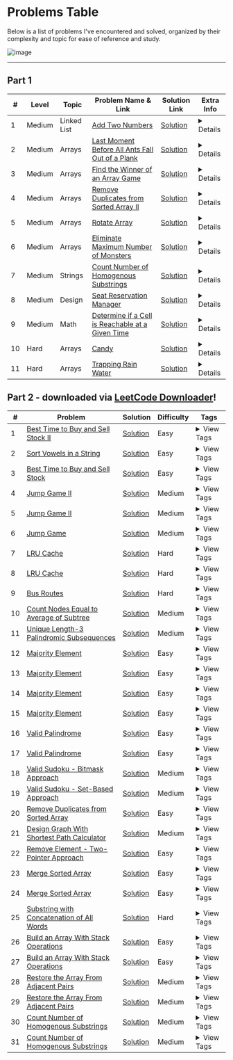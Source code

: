 # Problems Table

Below is a list of problems I've encountered and solved, organized by their complexity and topic for ease of reference and study.

![image](https://github.com/Dor-sketch/LeetCode-Solutions/assets/138825033/3215ba9c-d85f-4083-9763-c0e87b479f54)

---

## Part 1

| # | Level | Topic | Problem Name & Link | Solution Link | Extra Info |
|---|-------|-------|---------------------|---------------|------------|
| 1 | Medium | Linked List | [Add Two Numbers](https://leetcode.com/problems/add-two-numbers/) | [Solution](Problems/Medium/LinkedList/add-two-numbers_002.cpp) | <details><summary>Details</summary>Time Complexity: `O(max(m, n))` where `m` and `n` represent the lengths of the two non-empty linked lists.<br>Space Complexity: `O(max(m, n))` accounting for the new list.</details> |
| 2 | Medium | Arrays | [Last Moment Before All Ants Fall Out of a Plank](https://leetcode.com/problems/last-moment-before-all-ants-fall-out-of-a-plank/) | [Solution](Problems/Medium/Arrays/last-moment-before-all-ants-fall-out-of-a-plank_1503.cpp) | <details><summary>Details</summary>Time Complexity: `O(n)` - direct traversal.<br>Space Complexity: `O(1)` - no additional space utilized beyond variables.</details> |
| 3 | Medium | Arrays | [Find the Winner of an Array Game](https://leetcode.com/problems/find-the-winner-of-an-array-game/) | [Solution](Problems/Medium/Arrays/find-the-winner-of-an-array-game_1535.cpp) | <details><summary>Details</summary>Time Complexity: `O(n)` - a single traversal.<br>Space Complexity: `O(1)` - in-place with minimal variable usage.</details> |
| 4 | Medium | Arrays | [Remove Duplicates from Sorted Array II](https://leetcode.com/problems/remove-duplicates-from-sorted-array-ii/) | [Solution](Problems/Medium/Arrays/remove-duplicates-from-sorted-array-ii.cpp) | <details><summary>Details</summary>Time Complexity: Solution 1: `O(n log n)` - set operations are logarithmic. Solution 2: `O(n log n)` - due to binary search.<br>Space Complexity: Solution 1: `O(n)` - set holds unique elements. Solution 2: `O(1)` - constant space.</details> |
| 5 | Medium | Arrays | [Rotate Array](https://leetcode.com/problems/rotate-array/) | [Solution](Problems/Medium/Arrays/rotate-array.cpp) | <details><summary>Details</summary>Time Complexity: `O(n)` - leveraging the mod operation for rotation.<br>Space Complexity: `O(1)` - in-place using C++ algorithms.</details> |
| 6 | Medium | Arrays | [Eliminate Maximum Number of Monsters](https://leetcode.com/problems/eliminate-maximum-number-of-monsters/) | [Solution](Problems/Medium/Arrays/eliminate-maximum-number-of-monsters_1921.cpp) | <details><summary>Details</summary>Time Complexity: `O(n log n)` - sorting time.<br>Space Complexity: `O(1)` - in-place with transform operations.</details> |
| 7 | Medium | Strings | [Count Number of Homogenous Substrings](https://leetcode.com/problems/count-number-of-homogenous-substrings/) | [Solution](Problems/Medium/Strings/count-number-of-homogenous-substrings_1759.cpp) | <details><summary>Details</summary>Time Complexity: `O(n)` - Goes through each character of the string only once.<br>Space Complexity: `O(1)` - Fixed amount of space for variables and iterators.</details> |
| 8 | Medium | Design | [Seat Reservation Manager](https://leetcode.com/problems/seat-reservation-manager/) | [Solution](Problems/Medium/Design/seat-reservation-manager_1845.cpp) | <details><summary>Details</summary>Time Complexity: `O(n log n)` for setup, `O(log n)` for operations - due to priority queue management.<br>Space Complexity: `O(n)` - storage for seat management.</details> |
| 9 | Medium | Math | [Determine if a Cell is Reachable at a Given Time](https://leetcode.com/problems/determine-if-a-cell-is-reachable-with-exactly-k-jumps/) | [Solution](Problems/Medium/Math/determine-if-a-cell-is-reachable-with-exactly-k-jumps_1293.cpp) | <details><summary>Details</summary>Time Complexity: `O(1)` - Computation of Chebyshev distance and reachability check.<br>Space Complexity: `O(1)` - Constant space used for the calculation.</details> |
| 10 | Hard | Arrays | [Candy](https://leetcode.com/problems/candy/) | [Solution](Problems/Hard/Arrays/candy.cpp) | <details><summary>Details</summary>Time Complexity: `O(n)` - linear passes to distribute candies.<br>Space Complexity: `O(n)` - auxiliary space for left-to-right and right-to-left scans.</details> |
| 11 | Hard | Arrays | [Trapping Rain Water](https://leetcode.com/problems/trapping-rain-water/) | [Solution](Problems/Hard/Arrays/trapping-rain-water.cpp) | <details><summary>Details</summary>Time Complexity: `O(n)` - using the two-pointer technique.<br>Space Complexity: `O(1)` - constant space with pointers.</details> |

## Part 2 - downloaded via [LeetCode Downloader](download.py)!

| # | Problem | Solution | Difficulty | Tags |
| - | ------- | -------- | ---------- | ---- |
| 1 | [Best Time to Buy and Sell Stock II](https://leetcode.com/submissions/detail/1097876178/) | [Solution](Problems/Best_Time_to_Buy_and_Sell_Stock_II.cpp) | Easy | <details><summary>View Tags</summary>Arrays, Dynamic Programming</details> |
| 2 | [Sort Vowels in a String](https://leetcode.com/submissions/detail/1097813377/) | [Solution](Problems/Sort_Vowels_in_a_String.cpp) | Easy | <details><summary>View Tags</summary>String Manipulation</details> |
| 3 | [Best Time to Buy and Sell Stock](https://leetcode.com/submissions/detail/1096781122/) | [Solution](Problems/Best_Time_to_Buy_and_Sell_Stock.cpp) | Easy | <details><summary>View Tags</summary>Arrays, Dynamic Programming</details> |
| 4 | [Jump Game II](https://leetcode.com/submissions/detail/1098106616/) | [Solution](Problems/Jump_Game_II.cpp) | Medium | <details><summary>View Tags</summary>Dynamic Programming, Greedy, Arrays</details> |
| 5 | [Jump Game II](https://leetcode.com/submissions/detail/1098105174/) | [Solution](Problems/Jump_Game_II_1.cpp) | Medium | <details><summary>View Tags</summary>Dynamic Programming, Greedy, Arrays</details> |
| 6 | [Jump Game](https://leetcode.com/submissions/detail/1098073945/) | [Solution](Problems/Jump_Game.cpp) | Medium | <details><summary>View Tags</summary>Dynamic Programming, Greedy, Arrays</details> |
| 7 | [LRU Cache](https://leetcode.com/submissions/detail/1097928018/) | [Solution](Problems/LRU_Cache.cpp) | Hard | <details><summary>View Tags</summary>Design, Hash Table, Doubly-Linked List</details> |
| 8 | [LRU Cache](https://leetcode.com/submissions/detail/1097927495/) | [Solution](Problems/LRU_Cache_1.cpp) | Hard | <details><summary>View Tags</summary>Design, Hash Table, Doubly-Linked List</details> |
| 9 | [Bus Routes](https://leetcode.com/submissions/detail/1097114054/) | [Solution](Problems/Bus_Routes.cpp) | Hard | <details><summary>View Tags</summary>Graph, Breadth-First Search</details> |
| 10 | [Count Nodes Equal to Average of Subtree](https://leetcode.com/submissions/detail/1096795698/) | [Solution](Problems/Count_Nodes_Equal_to_Average_of_Subtree.cpp) | Medium | <details><summary>View Tags</summary>Tree, Depth-First Search</details> |
| 11 | [Unique Length-3 Palindromic Subsequences](https://leetcode.com/submissions/detail/1098571773/) | [Solution](Problems/Unique_Length-3_Palindromic_Subsequences.cpp) | Medium | <details><summary>View Tags</summary>String, Dynamic Programming</details> |
| 12 | [Majority Element](https://leetcode.com/submissions/detail/1096753647/) | [Solution](Problems/Majority_Element.cpp) | Easy | <details><summary>View Tags</summary>Arrays, Divide and Conquer, Bit Manipulation</details> |
| 13 | [Majority Element](https://leetcode.com/submissions/detail/1096752938/) | [Solution](Problems/Majority_Element_1.cpp) | Easy | <details><summary>View Tags</summary>Arrays, Divide and Conquer, Bit Manipulation</details> |
| 14 | [Majority Element](https://leetcode.com/submissions/detail/1096752485/) | [Solution](Problems/Majority_Element_2.cpp) | Easy | <details><summary>View Tags</summary>Arrays, Divide and Conquer, Bit Manipulation</details> |
| 15 | [Majority Element](https://leetcode.com/submissions/detail/1096751441/) | [Solution](Problems/Majority_Element_3.cpp) | Easy | <details><summary>View Tags</summary>Arrays, Divide and Conquer, Bit Manipulation</details> |
| 16 | [Valid Palindrome](https://leetcode.com/submissions/detail/1096534132/) | [Solution](Problems/Valid_Palindrome.cpp) | Easy | <details><summary>View Tags</summary>Two Pointers, String</details> |
| 17 | [Valid Palindrome](https://leetcode.com/submissions/detail/1096534000/) | [Solution](Problems/Valid_Palindrome_1.cpp) | Easy | <details><summary>View Tags</summary>Two Pointers, String</details> |
| 18 | [Valid Sudoku - Bitmask Approach](https://leetcode.com/submissions/detail/1096527065/) | [Solution](Problems/Valid_Sudoku_bitmask.cpp) | Medium | <details><summary>View Tags</summary>Hash Table, Matrix</details> |
| 19 | [Valid Sudoku - Set-Based Approach](https://leetcode.com/submissions/detail/1096525330/) | [Solution](Problems/Valid_Sudoku_setBased.cpp) | Medium | <details><summary>View Tags</summary>Hash Table, Matrix</details> |
| 20 | [Remove Duplicates from Sorted Array](https://leetcode.com/submissions/detail/1096501622/) | [Solution](Problems/Remove_Duplicates_from_Sorted_Array.cpp) | Easy | <details><summary>View Tags</summary>Two Pointers, Array</details> |
| 21 | [Design Graph With Shortest Path Calculator](https://leetcode.com/submissions/detail/1096460306/) | [Solution](Problems/Design_Graph_With_Shortest_Path_Calculator.cpp) | Medium | <details><summary>View Tags</summary>Graph, Design</details> |
| 22 | [Remove Element - Two-Pointer Approach](https://leetcode.com/submissions/detail/1096177235/) | [Solution](Problems/Remove_Element_Two-Pointer.cpp) | Easy | <details><summary>View Tags</summary>Array, Two Pointers</details> |
| 23 | [Merge Sorted Array](https://leetcode.com/submissions/detail/1096017652/) | [Solution](Problems/Merge_Sorted_Array.cpp) | Easy | <details><summary>View Tags</summary>Array, Two Pointers</details> |
| 24 | [Merge Sorted Array](https://leetcode.com/submissions/detail/1096013503/) | [Solution](Problems/Merge_Sorted_Array_1.cpp) | Easy | <details><summary>View Tags</summary>Array, Two Pointers</details> |
| 25 | [Substring with Concatenation of All Words](https://leetcode.com/submissions/detail/1095998910/) | [Solution](Problems/Substring_with_Concatenation_of_All_Words.cpp) | Hard | <details><summary>View Tags</summary>Hash Table, String</details> |
| 26 | [Build an Array With Stack Operations](https://leetcode.com/submissions/detail/1095961095/) | [Solution](Problems/Build_an_Array_With_Stack_Operations.cpp) | Easy | <details><summary>View Tags</summary>Stack, Array, Simulation</details> |
| 27 | [Build an Array With Stack Operations](https://leetcode.com/submissions/detail/1095960549/) | [Solution](Problems/Build_an_Array_With_Stack_Operations_1.cpp) | Easy | <details><summary>View Tags</summary>Stack, Array, Simulation</details> |
| 28 | [Restore the Array From Adjacent Pairs](https://leetcode.com/submissions/detail/1095923062/) | [Solution](Problems/Restore_the_Array_From_Adjacent_Pairs.cpp) | Medium | <details><summary>View Tags</summary>Hash Table, Array</details> |
| 29 | [Restore the Array From Adjacent Pairs](https://leetcode.com/submissions/detail/1095919853/) | [Solution](Problems/Restore_the_Array_From_Adjacent_Pairs_1.cpp) | Medium | <details><summary>View Tags</summary>Hash Table, Array</details> |
| 30 | [Count Number of Homogenous Substrings](https://leetcode.com/submissions/detail/1095153671/) | [Solution](Problems/Count_Number_of_Homogenous_Substrings.cpp) | Medium | <details><summary>View Tags</summary>String, Dynamic Programming</details> |
| 31 | [Count Number of Homogenous Substrings](https://leetcode.com/submissions/detail/1095152272/) | [Solution](Problems/Count_Number_of_Homogenous_Substrings_1.cpp) | Medium | <details><summary>View Tags</summary>String, Dynamic Programming</details> |
